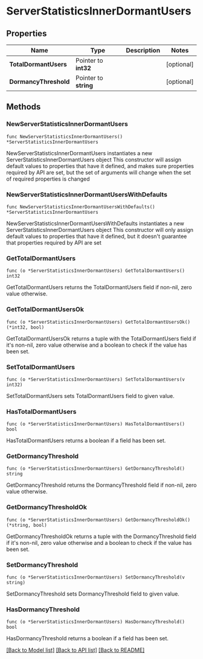# ServerStatisticsInnerDormantUsers

## Properties

Name | Type | Description | Notes
------------ | ------------- | ------------- | -------------
**TotalDormantUsers** | Pointer to **int32** |  | [optional] 
**DormancyThreshold** | Pointer to **string** |  | [optional] 

## Methods

### NewServerStatisticsInnerDormantUsers

`func NewServerStatisticsInnerDormantUsers() *ServerStatisticsInnerDormantUsers`

NewServerStatisticsInnerDormantUsers instantiates a new ServerStatisticsInnerDormantUsers object
This constructor will assign default values to properties that have it defined,
and makes sure properties required by API are set, but the set of arguments
will change when the set of required properties is changed

### NewServerStatisticsInnerDormantUsersWithDefaults

`func NewServerStatisticsInnerDormantUsersWithDefaults() *ServerStatisticsInnerDormantUsers`

NewServerStatisticsInnerDormantUsersWithDefaults instantiates a new ServerStatisticsInnerDormantUsers object
This constructor will only assign default values to properties that have it defined,
but it doesn't guarantee that properties required by API are set

### GetTotalDormantUsers

`func (o *ServerStatisticsInnerDormantUsers) GetTotalDormantUsers() int32`

GetTotalDormantUsers returns the TotalDormantUsers field if non-nil, zero value otherwise.

### GetTotalDormantUsersOk

`func (o *ServerStatisticsInnerDormantUsers) GetTotalDormantUsersOk() (*int32, bool)`

GetTotalDormantUsersOk returns a tuple with the TotalDormantUsers field if it's non-nil, zero value otherwise
and a boolean to check if the value has been set.

### SetTotalDormantUsers

`func (o *ServerStatisticsInnerDormantUsers) SetTotalDormantUsers(v int32)`

SetTotalDormantUsers sets TotalDormantUsers field to given value.

### HasTotalDormantUsers

`func (o *ServerStatisticsInnerDormantUsers) HasTotalDormantUsers() bool`

HasTotalDormantUsers returns a boolean if a field has been set.

### GetDormancyThreshold

`func (o *ServerStatisticsInnerDormantUsers) GetDormancyThreshold() string`

GetDormancyThreshold returns the DormancyThreshold field if non-nil, zero value otherwise.

### GetDormancyThresholdOk

`func (o *ServerStatisticsInnerDormantUsers) GetDormancyThresholdOk() (*string, bool)`

GetDormancyThresholdOk returns a tuple with the DormancyThreshold field if it's non-nil, zero value otherwise
and a boolean to check if the value has been set.

### SetDormancyThreshold

`func (o *ServerStatisticsInnerDormantUsers) SetDormancyThreshold(v string)`

SetDormancyThreshold sets DormancyThreshold field to given value.

### HasDormancyThreshold

`func (o *ServerStatisticsInnerDormantUsers) HasDormancyThreshold() bool`

HasDormancyThreshold returns a boolean if a field has been set.


[[Back to Model list]](../README.md#documentation-for-models) [[Back to API list]](../README.md#documentation-for-api-endpoints) [[Back to README]](../README.md)


